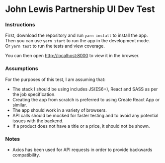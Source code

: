 # John Lewis Partnership UI Dev Test


### Instructions
First, download the repository and run `yarn install` to install the app.\
Then you can use `yarn start` to run the app in the development mode.\
Or `yarn test` to run the tests and view coverage.

You can then open [http://localhost:8000](http://localhost:8000) to view it in the browser.

### Assumptions
For the purposes of this test, I am assuming that:

 * The stack I should be using includes JS(ES6+), React and SASS as per the job specification.
 * Creating the app from scratch is preferred to using Create React App or similar. 
 * The app should work in a variety of browsers.
 * API calls should be mocked for faster testing and to avoid any potential issues with the backend. 
 * If a product does not have a title or a price, it should not be shown.

 ### Notes

 * Axios has been used for API requests in order to provide backwards compatibility. 